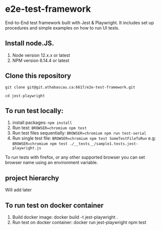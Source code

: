 # e2e-test-framework
End-to-End test framework built with Jest & Playwright. It includes set up procedures and simple examples on how to run UI tests.

## Install node.JS.
1. Node version 12.x.x or latest
2. NPM version 6.14.4 or latest

## Clone this repository
```git clone git@git.athabascau.ca:6617/e2e-test-framework.git```

```cd jest-playwright```

## To run test locally:

1. install packages: ```npm install```
2. Run test: ```BROWSER=chromium npm test```
3. Run test files sequentially: ```BROWSER=chromium npm run test-serial```
4. Run single test file: ```BROWSER=chromium npm test SomeTestFileToRun``` e.g: ```BROWSER=chromium npm test ./__tests__/sample1.tests.jest-playwright.js```

To run tests with firefox, or any other supported browser you can set browser name using an environment variable.

## project hierarchy

Will add later

## To run test on docker container

1. Build docker image: docker build -t jest-playwright .
2. Run test on docker container: docker run jest-playwright npm test